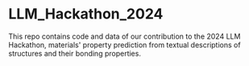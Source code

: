 # LLM_Hackathon_2024
This repo contains code and data of our contribution to the 2024 LLM Hackathon, materials' property prediction from textual descriptions of structures and their bonding properties.
